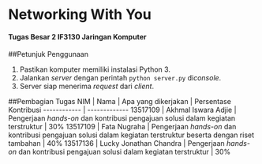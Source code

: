 # Networking With You
#### Tugas Besar 2 IF3130 Jaringan Komputer

##Petunjuk Penggunaan
1. Pastikan komputer memiliki instalasi Python 3.
2. Jalankan *server* dengan perintah `python server.py` di*console*.
3. Server siap menerima *request* dari *client*.

##Pembagian Tugas
NIM | Nama | Apa yang dikerjakan | Persentase Kontribusi
------------ | -------------
13517109 | Akhmal Iswara Adjie | Pengerjaan *hands-on* dan kontribusi pengajuan solusi dalam kegiatan terstruktur | 30%
13517109 | Fata Nugraha | Pengerjaan *hands-on* dan kontribusi pengajuan solusi dalam kegiatan terstruktur beserta dengan riset tambahan | 40%
13517136 | Lucky Jonathan Chandra | Pengerjaan *hands-on* dan kontribusi pengajuan solusi dalam kegiatan terstruktur  | 30%